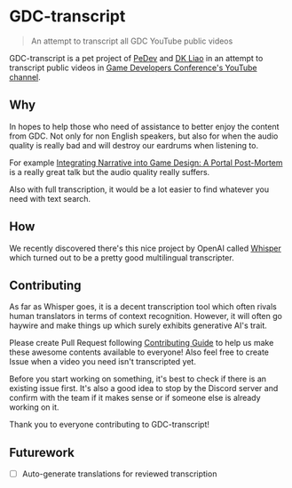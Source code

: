 # GDC-transcript

> An attempt to transcript all GDC YouTube public videos

GDC-transcript is a pet project of [PeDev](https://twitter.com/PeDev_) and [DK Liao](https://twitter.com/RandomDevDK) in an attempt to transcript public videos in [Game Developers Conference's YouTube channel](https://www.youtube.com/@Gdconf).

## Why

In hopes to help those who need of assistance to better enjoy the content from GDC. Not only for non English speakers, but also for when the audio quality is really bad and will destroy our eardrums when listening to.

For example [Integrating Narrative into Game Design: A Portal Post-Mortem](https://www.youtube.com/watch?v=c2YRVWZupwo) is a really great talk but the audio quality really suffers.

Also with full transcription, it would be a lot easier to find whatever you need with text search.

## How

We recently discovered there's this nice project by OpenAI called [Whisper](https://github.com/openai/whisper) which turned out to be a pretty good multilingual transcripter.

## Contributing

As far as Whisper goes, it is a decent transcription tool which often rivals human translators in terms of context recognition. However, it will often go haywire and make things up which surely exhibits generative AI's trait.

Please create Pull Request following [Contributing Guide](./.github/CONTRIBUTING.md) to help us make these awesome contents available to everyone! Also feel free to create Issue when a video you need isn't transcripted yet.

Before you start working on something, it's best to check if there is an existing issue first. It's also a good idea to stop by the Discord server and confirm with the team if it makes sense or if someone else is already working on it.

Thank you to everyone contributing to GDC-transcript!

## Futurework

- [ ] Auto-generate translations for reviewed transcription
